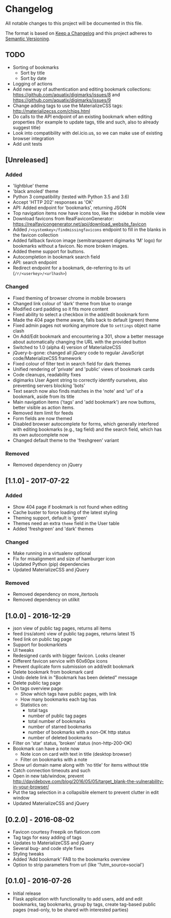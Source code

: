 # Changelog
All notable changes to this project will be documented in this file.

The format is based on [Keep a Changelog](http://keepachangelog.com/en/1.0.0/)
and this project adheres to [Semantic Versioning](http://semver.org/spec/v2.0.0.html).


## TODO

- Sorting of bookmarks
  - Sort by title
  - Sort by date
- Logging of actions
- Add new way of authentication and editing bookmark collections:
  https://github.com/aquatix/digimarks/issues/8 and https://github.com/aquatix/digimarks/issues/9
- Change adding tags to use the MaterializeCSS tags: http://materializecss.com/chips.html
- Do calls to the API endpoint of an existing bookmark when editing properties
  (for example to update tags, title and such, also to already suggest title)
- Look into compatibility with del.icio.us, so we can make use of existing browser integration
- Add unit tests


## [Unreleased]

### Added
- 'lightblue' theme
- 'black amoled' theme
- Python 3 compatibility (tested with Python 3.5 and 3.6)
- Accept 'HTTP 202' responses as 'OK'
- API: Added endpoint for 'bookmarks', returning JSON
- Top navigation items now have icons too, like the sidebar in mobile view
- Download favicons from RealFaviconGenerator: https://realfavicongenerator.net/api/download_website_favicon
- Added `/<systemkey>/findmissingfavicons` endpoint to fill in the blanks in the favicon collection
- Added fallback favicon image (semitransparent digimarks 'M' logo) for bookmarks without a favicon. No more broken images.
- Added theme support for buttons.
- Autocompletion in bookmark search field
- API: search endpoint
- Redirect endpoint for a bookmark, de-referring to its url (`/r/<userkey>/<urlhash>`)

### Changed
- Fixed theming of browser chrome in mobile browsers
- Changed link colour of 'dark' theme from blue to orange
- Modified card padding so it fits more content
- Fixed ability to select a checkbox in the add/edit bookmark form
- Made the 404 page theme aware, falls back to default (green) theme
- Fixed admin pages not working anymore due to `settings` object name clash
- On Add/Edit bookmark and encountering a 301, show a better message about automatically changing the URL with the provided button
- Switched to 1.0 (alpha 4) version of MaterializeCSS
- jQuery-b-gone: changed all jQuery code to regular JavaScript code/MaterializeCSS framework
- Fixed colour of filter text in search field for dark themes
- Unified rendering of 'private' and 'public' views of bookmark cards
- Code cleanups, readability fixes
- digimarks User Agent string to correctly identify ourselves, also preventing servers blocking 'bots'
- Text search now also finds matches in the 'note' and 'url' of a bookmark, aside from its title
- Main navigation items ('tags' and 'add bookmark') are now buttons, better visible as action items.
- Removed item limit for feeds
- Form fields are now themed
- Disabled browser autocomplete for forms, which generally interfered with editing bookmarks (e.g., tag field) and the search field,
  which has its own autocomplete now
- Changed default theme to the 'freshgreen' variant

### Removed
- Removed dependency on jQuery


## [1.1.0] - 2017-07-22

### Added
- Show 404 page if bookmark is not found when editing
- Cache buster to force loading of the latest styling
- Theming support, default is 'green'
- Themes need an extra `theme` field in the User table
- Added 'freshgreen' and 'dark' themes

### Changed
- Make running in a virtualenv optional
- Fix for misalignment and size of hamburger icon
- Updated Python (pip) dependencies
- Updated MaterializeCSS and jQuery

### Removed
- Removed dependency on more_itertools
- Removed dependency on utilkit


## [1.0.0] - 2016-12-29

- json view of public tag pages, returns all items
- feed (rss/atom) view of public tag pages, returns latest 15
- feed link on public tag page
- Support for bookmarklets
- UI tweaks
- Redesigned cards with bigger favicon. Looks cleaner
- Different favicon service with 60x60px icons
- Prevent duplicate form submission on add/edit bookmark
- Delete bookmark from bookmark card
- Undo delete link in "Bookmark has been deleted" message
- Delete public tag page
- On tags overview page:
  - Show which tags have public pages, with link
  - How many bookmarks each tag has
  - Statistics on:
    - total tags
    - number of public tag pages
    - total number of bookmarks
    - number of starred bookmarks
    - number of bookmarks with a non-OK http status
    - number of deleted bookmarks
- Filter on 'star' status, 'broken' status (non-http-200-OK)
- Bookmark can have a note now
  - Note icon on card with text in title (desktop browser)
  - Filter on bookmarks with a note
- Show url domain name along with 'no title' for items without title
- Catch connection timeouts and such
- Open in new tab/window, prevent
  http://davidebove.com/blog/2016/05/05/target_blank-the-vulnerability-in-your-browser/
- Put the tag selection in a collapsible element to prevent clutter in edit window
- Updated MaterializeCSS and jQuery


## [0.2.0] - 2016-08-02

- Favicon courtesy Freepik on flaticon.com
- Tag tags for easy adding of tags
- Updates to MaterializeCSS and jQuery
- Several bug- and code style fixes
- Styling tweaks
- Added 'Add bookmark' FAB to the bookmarks overview
- Option to strip parameters from url (like '?utm_source=social')


## [0.1.0] - 2016-07-26

- Initial release
- Flask application with functionality to add users, add and edit bookmarks,
  tag bookmarks, group by tags, create tag-based public pages (read-only, to be shared
  with interested parties)
